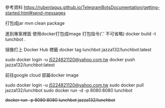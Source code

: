 參考資料
https://rubenlagus.github.io/TelegramBotsDocumentation/getting-started.html#send-messages

打包成jar
mvn clean package

進到專案裡面
使用docker打包成image
打包指令('.' 不可省略)
docker build -t lunchbot .

镜像打上 Docker Hub 標籤
docker tag lunchbot jazza132/lunchbot:latest

sudo docker login -u j5224821120@yahoo.com.tw
docker push jazza132/lunchbot:latest

前往google cloud
部屬docker image

sudo docker login -u j5224821120@yahoo.com.tw
sudo docker pull jazza132/lunchbot
sudo docker run -d -p 8080:8080 lunchbot

~~docker run -p 8080:8080 lunchbot jazza132/lunchbot~~